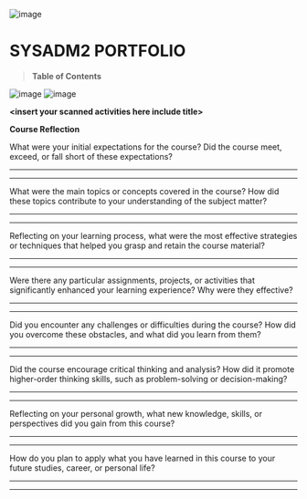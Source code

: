 ![image](https://github.com/user-attachments/assets/ae1f9bbe-212b-4a99-bbd6-f358e4905beb)


# SYSADM2 PORTFOLIO

> **Table of Contents**

![image](https://github.com/user-attachments/assets/aca2ad05-18c5-4e5d-9c88-d0eefd82d2ca)
![image](https://github.com/user-attachments/assets/e4937025-9c11-4e88-8f03-a322ff2213a8)



**\<insert your scanned activities here include title\>**


**Course Reflection**

What were your initial expectations for the course? Did the course meet,
exceed, or fall short of these expectations?

  -----------------------------------------------------------------------

  -----------------------------------------------------------------------

What were the main topics or concepts covered in the course? How did
these topics contribute to your understanding of the subject matter?

  -----------------------------------------------------------------------

  -----------------------------------------------------------------------

Reflecting on your learning process, what were the most effective
strategies or techniques that helped you grasp and retain the course
material?

  -----------------------------------------------------------------------

  -----------------------------------------------------------------------

Were there any particular assignments, projects, or activities that
significantly enhanced your learning experience? Why were they
effective?

  -----------------------------------------------------------------------

  -----------------------------------------------------------------------

Did you encounter any challenges or difficulties during the course? How
did you overcome these obstacles, and what did you learn from them?

  -----------------------------------------------------------------------

  -----------------------------------------------------------------------

Did the course encourage critical thinking and analysis? How did it
promote higher-order thinking skills, such as problem-solving or
decision-making?

  -----------------------------------------------------------------------

  -----------------------------------------------------------------------

Reflecting on your personal growth, what new knowledge, skills, or
perspectives did you gain from this course?

  -----------------------------------------------------------------------

  -----------------------------------------------------------------------

How do you plan to apply what you have learned in this course to your
future studies, career, or personal life?

  -----------------------------------------------------------------------

  -----------------------------------------------------------------------
